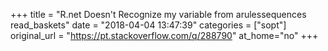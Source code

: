 +++
title = "R.net Doesn't Recognize my variable from arulessequences read_baskets"
date = "2018-04-04 13:47:39"
categories = ["sopt"]
original_url = "https://pt.stackoverflow.com/q/288790"
at_home="no"
+++


